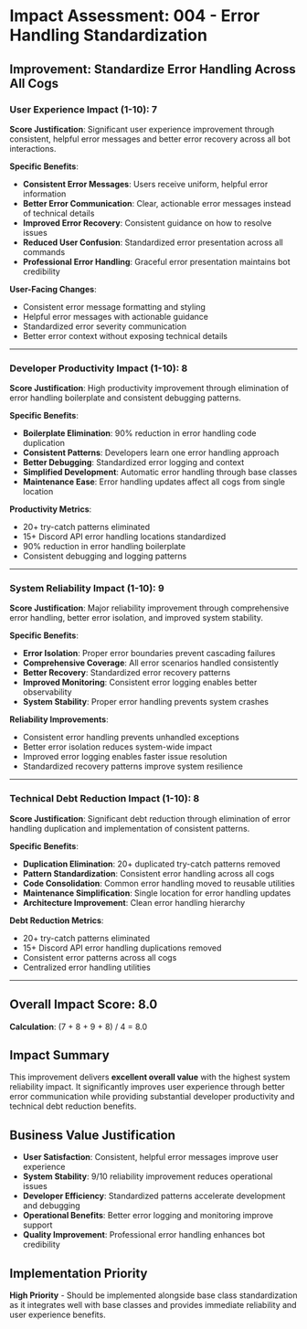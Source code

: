 # Impact Assessment: 004 - Error Handling Standardization

## Improvement: Standardize Error Handling Across All Cogs

### User Experience Impact (1-10): 7
**Score Justification**: Significant user experience improvement through consistent, helpful error messages and better error recovery across all bot interactions.

**Specific Benefits**:
- **Consistent Error Messages**: Users receive uniform, helpful error information
- **Better Error Communication**: Clear, actionable error messages instead of technical details
- **Improved Error Recovery**: Consistent guidance on how to resolve issues
- **Reduced User Confusion**: Standardized error presentation across all commands
- **Professional Error Handling**: Graceful error presentation maintains bot credibility

**User-Facing Changes**:
- Consistent error message formatting and styling
- Helpful error messages with actionable guidance
- Standardized error severity communication
- Better error context without exposing technical details

---

### Developer Productivity Impact (1-10): 8
**Score Justification**: High productivity improvement through elimination of error handling boilerplate and consistent debugging patterns.

**Specific Benefits**:
- **Boilerplate Elimination**: 90% reduction in error handling code duplication
- **Consistent Patterns**: Developers learn one error handling approach
- **Better Debugging**: Standardized error logging and context
- **Simplified Development**: Automatic error handling through base classes
- **Maintenance Ease**: Error handling updates affect all cogs from single location

**Productivity Metrics**:
- 20+ try-catch patterns eliminated
- 15+ Discord API error handling locations standardized
- 90% reduction in error handling boilerplate
- Consistent debugging and logging patterns

---

### System Reliability Impact (1-10): 9
**Score Justification**: Major reliability improvement through comprehensive error handling, better error isolation, and improved system stability.

**Specific Benefits**:
- **Error Isolation**: Proper error boundaries prevent cascading failures
- **Comprehensive Coverage**: All error scenarios handled consistently
- **Better Recovery**: Standardized error recovery patterns
- **Improved Monitoring**: Consistent error logging enables better observability
- **System Stability**: Proper error handling prevents system crashes

**Reliability Improvements**:
- Consistent error handling prevents unhandled exceptions
- Better error isolation reduces system-wide impact
- Improved error logging enables faster issue resolution
- Standardized recovery patterns improve system resilience

---

### Technical Debt Reduction Impact (1-10): 8
**Score Justification**: Significant debt reduction through elimination of error handling duplication and implementation of consistent patterns.

**Specific Benefits**:
- **Duplication Elimination**: 20+ duplicated try-catch patterns removed
- **Pattern Standardization**: Consistent error handling across all cogs
- **Code Consolidation**: Common error handling moved to reusable utilities
- **Maintenance Simplification**: Single location for error handling updates
- **Architecture Improvement**: Clean error handling hierarchy

**Debt Reduction Metrics**:
- 20+ try-catch patterns eliminated
- 15+ Discord API error handling duplications removed
- Consistent error patterns across all cogs
- Centralized error handling utilities

---

## Overall Impact Score: 8.0
**Calculation**: (7 + 8 + 9 + 8) / 4 = 8.0

## Impact Summary
This improvement delivers **excellent overall value** with the highest system reliability impact. It significantly improves user experience through better error communication while providing substantial developer productivity and technical debt reduction benefits.

## Business Value Justification
- **User Satisfaction**: Consistent, helpful error messages improve user experience
- **System Stability**: 9/10 reliability improvement reduces operational issues
- **Developer Efficiency**: Standardized patterns accelerate development and debugging
- **Operational Benefits**: Better error logging and monitoring improve support
- **Quality Improvement**: Professional error handling enhances bot credibility

## Implementation Priority
**High Priority** - Should be implemented alongside base class standardization as it integrates well with base classes and provides immediate reliability and user experience benefits.

